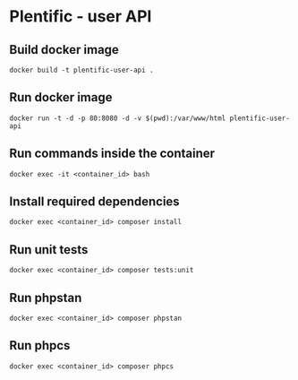 # Plentific - user API

## Build docker image
`docker build -t plentific-user-api .`

## Run docker image
`docker run -t -d -p 80:8080 -d -v $(pwd):/var/www/html plentific-user-api`

## Run commands inside the container
`docker exec -it <container_id> bash`

## Install required dependencies
`docker exec <container_id> composer install`

## Run unit tests
`docker exec <container_id> composer tests:unit`

## Run phpstan
`docker exec <container_id> composer phpstan`

## Run phpcs
`docker exec <container_id> composer phpcs`
